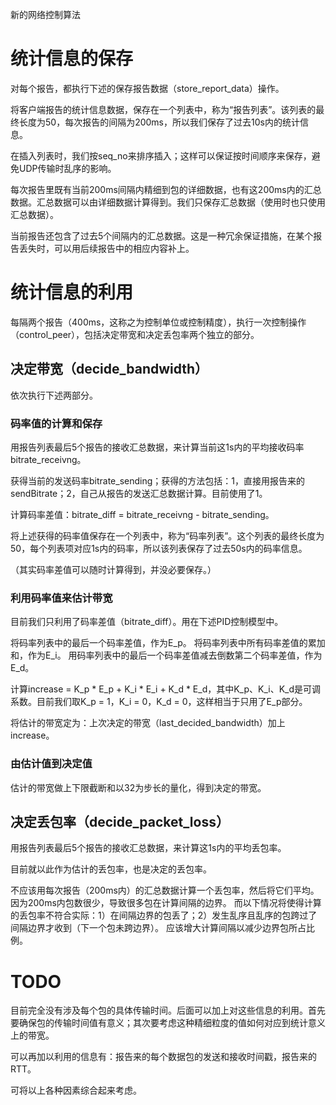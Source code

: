 新的网络控制算法

# 统计信息的保存

对每个报告，都执行下述的保存报告数据（store_report_data）操作。

将客户端报告的统计信息数据，保存在一个列表中，称为“报告列表”。该列表的最终长度为50，每次报告的间隔为200ms，所以我们保存了过去10s内的统计信息。

在插入列表时，我们按seq_no来排序插入；这样可以保证按时间顺序来保存，避免UDP传输时乱序的影响。

每次报告里既有当前200ms间隔内精细到包的详细数据，也有这200ms内的汇总数据。汇总数据可以由详细数据计算得到。我们只保存汇总数据（使用时也只使用汇总数据）。

当前报告还包含了过去5个间隔内的汇总数据。这是一种冗余保证措施，在某个报告丢失时，可以用后续报告中的相应内容补上。

# 统计信息的利用

每隔两个报告（400ms，这称之为控制单位或控制精度），执行一次控制操作（control_peer），包括决定带宽和决定丢包率两个独立的部分。

## 决定带宽（decide_bandwidth）

依次执行下述两部分。

### 码率值的计算和保存

用报告列表最后5个报告的接收汇总数据，来计算当前这1s内的平均接收码率bitrate_receivng。

获得当前的发送码率bitrate_sending；获得的方法包括：1，直接用报告来的sendBitrate；2，自己从报告的发送汇总数据计算。目前使用了1。

计算码率差值：bitrate_diff = bitrate_receivng - bitrate_sending。

将上述获得的码率值保存在一个列表中，称为“码率列表”。这个列表的最终长度为50，每个列表项对应1s内的码率，所以该列表保存了过去50s内的码率信息。

（其实码率差值可以随时计算得到，并没必要保存。）

### 利用码率值来估计带宽

目前我们只利用了码率差值（bitrate_diff）。用在下述PID控制模型中。

将码率列表中的最后一个码率差值，作为E_p。
将码率列表中所有码率差值的累加和，作为E_i。
用码率列表中的最后一个码率差值减去倒数第二个码率差值，作为E_d。

计算increase = K_p * E_p + K_i * E_i + K_d * E_d，其中K_p、K_i、K_d是可调系数。目前我们取K_p = 1，K_i = 0，K_d = 0，这样相当于只用了E_p部分。

将估计的带宽定为：上次决定的带宽（last_decided_bandwidth）加上increase。

### 由估计值到决定值

估计的带宽做上下限截断和以32为步长的量化，得到决定的带宽。

## 决定丢包率（decide_packet_loss）

用报告列表最后5个报告的接收汇总数据，来计算这1s内的平均丢包率。

目前就以此作为估计的丢包率，也是决定的丢包率。

不应该用每次报告（200ms内）的汇总数据计算一个丢包率，然后将它们平均。因为200ms内包数很少，导致很多包在计算间隔的边界。
而以下情况将使得计算的丢包率不符合实际：1）在间隔边界的包丢了；2）发生乱序且乱序的包跨过了间隔边界才收到（下一个包未跨边界）。
应该增大计算间隔以减少边界包所占比例。

# TODO

目前完全没有涉及每个包的具体传输时间。后面可以加上对这些信息的利用。首先要确保包的传输时间值有意义；其次要考虑这种精细粒度的值如何对应到统计意义上的带宽。

可以再加以利用的信息有：报告来的每个数据包的发送和接收时间戳，报告来的RTT。

可将以上各种因素综合起来考虑。